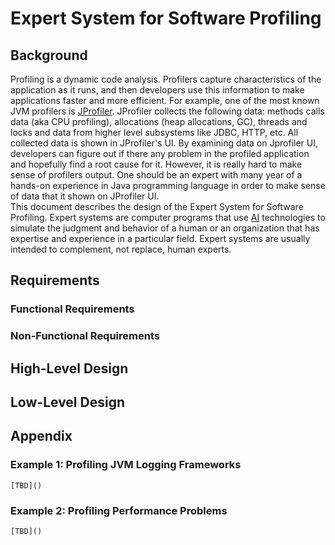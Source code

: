 # Expert System for Software Profiling

## Background
Profiling is a dynamic code analysis. Profilers capture characteristics of the application as it runs, and then developers use this information to make applications faster and more efficient. For example, one of the most known JVM profilers is [JProfiler](https://www.ej-technologies.com/resources/jprofiler/help/doc/JProfiler.pdf). JProfiler collects the following data: methods calls data (aka CPU profiling), allocations (heap allocations, GC), threads and locks and data from higher level subsystems like JDBC, HTTP, etc. All collected data is shown in JProfiler's UI. By examining data on Jprofiler UI, developers can figure out if there any problem in the profiled application and hopefully find a root cause for it. However, it is really hard to make sense of profilers output. One should be an expert with many year of a hands-on experience in Java programming language in order to make sense of data that it shown on JProfiler UI.  
This document describes the design of the Expert System for Software Profiling. Expert systems are computer programs that use [AI](https://en.wikipedia.org/wiki/Artificial_intelligence) technologies to simulate the judgment and behavior of a human or an organization that has expertise and experience in a particular field. Expert systems are usually intended to complement, not replace, human experts. 


## Requirements

### Functional Requirements

### Non-Functional Requirements

## High-Level Design

## Low-Level Design

## Appendix

### Example 1: Profiling JVM Logging Frameworks
    [TBD]()

### Example 2: Profiling Performance Problems
    [TBD]()
